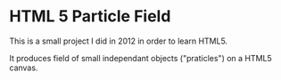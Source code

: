 # HTML 5 Particle Field

This is a small project I did in 2012 in order to learn HTML5.

It produces field of small independant objects ("praticles") on a HTML5 canvas.
